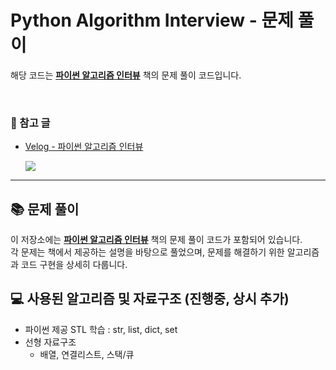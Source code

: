 # Python Algorithm Interview - 문제 풀이

해당 코드는 **[파이썬 알고리즘 인터뷰](https://example-link-to-book.com)** 책의 문제 풀이 코드입니다.

<br>

### 📖 참고 글
- [Velog - 파이썬 알고리즘 인터뷰](https://velog.io/@minjiki2/series/%ED%8C%8C%EC%9D%B4%EC%8D%AC-%EC%95%8C%EA%B3%A0%EB%A6%AC%EC%A6%98-%EC%9D%B8%ED%84%B0%EB%B7%B0)
  
  <a href="https://velog.io/@minjiki2/series/%ED%8C%8C%EC%9D%B4%EC%8D%AC-%EC%95%8C%EA%B3%A0%EB%A6%AC%EC%A6%98-%EC%9D%B8%ED%84%B0%EB%B7%B0">
    <img src="https://img.shields.io/badge/Velog-3DDC84?style=flat-square&logo=Blogger&logoColor=white"/>
  </a>
  
---

## 📚 문제 풀이

이 저장소에는 **[파이썬 알고리즘 인터뷰](https://example-link-to-book.com)** 책의 문제 풀이 코드가 포함되어 있습니다.  
각 문제는 책에서 제공하는 설명을 바탕으로 풀었으며, 문제를 해결하기 위한 알고리즘과 코드 구현을 상세히 다룹니다.

## 💻 사용된 알고리즘 및 자료구조 (진행중, 상시 추가)
- 파이썬 제공 STL 학습 : str, list, dict, set
- 선형 자료구조
   - 배열, 연결리스트, 스택/큐




